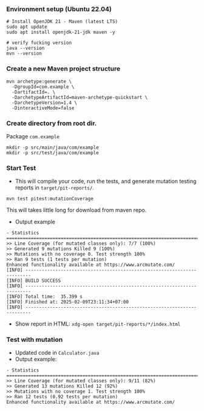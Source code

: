 ### Environment setup (Ubuntu 22.04)
```
# Install OpenJDK 21 - Maven (latest LTS)
sudo apt update
sudo apt install openjdk-21-jdk maven -y

# verify fucking version
java --version
mvn --version
```


### Create a new Maven project structure
```
mvn archetype:generate \
  -DgroupId=com.example \
  -DartifactId=. \
  -DarchetypeArtifactId=maven-archetype-quickstart \
  -DarchetypeVersion=1.4 \
  -DinteractiveMode=false
```

### Create directory from root dir.
Package `com.example`
```
mkdir -p src/main/java/com/example
mkdir -p src/test/java/com/example
```

### Start Test
- This will compile your code, run the tests, and generate mutation testing reports in `target/pit-reports/`.

```
mvn test pitest:mutationCoverage
```

This will takes little long for download from maven repo.


- Output example
```
- Statistics
================================================================================
>> Line Coverage (for mutated classes only): 7/7 (100%)
>> Generated 9 mutations Killed 9 (100%)
>> Mutations with no coverage 0. Test strength 100%
>> Ran 9 tests (1 tests per mutation)
Enhanced functionality available at https://www.arcmutate.com/
[INFO] ------------------------------------------------------------------------
[INFO] BUILD SUCCESS
[INFO] ------------------------------------------------------------------------
[INFO] Total time:  35.399 s
[INFO] Finished at: 2025-02-09T23:11:34+07:00
[INFO] ------------------------------------------------------------------------
```

- Show report in HTML: `xdg-open target/pit-reports/*/index.html`

### Test with mutation
- Updated code in `Calculator.java`
- Output example:
```
- Statistics
================================================================================
>> Line Coverage (for mutated classes only): 9/11 (82%)
>> Generated 13 mutations Killed 12 (92%)
>> Mutations with no coverage 1. Test strength 100%
>> Ran 12 tests (0.92 tests per mutation)
Enhanced functionality available at https://www.arcmutate.com/
```
